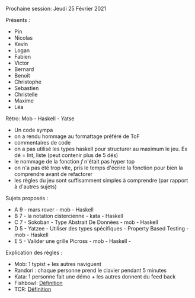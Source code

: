 Prochaine session: Jeudi 25 Février 2021

Présents :
- Pin
- Nicolas
- Kevin 
- Logan
- Fabien
- Victor
- Bernard
- Benoît
- Christophe
- Sebastien
- Christelle
- Maxime
- Léa

Rétro:  Mob - Haskell - Yatse
- Un code sympa
- on a rendu hommage au formattage préféré de ToF
- commentaires de code
- on a pas utilisé les types haskell pour structurer au maximum le jeu. Ex dé = Int, liste (peut contenir plus de 5 dés)
- le nommage de la fonction _f_ n'était pas hyper top
- on n'a pas été trop vite, pris le temps d'écrire la fonction pour bien la comprendre avant de refactorer
- les règles du jeu sont suffisamment simples à comprendre (par rapport à d'autres sujets)

Sujets proposés :
- A 9 - mars rover - mob - Haskell
- B 7 - la notation cistercienne - kata - Haskell
- C 7 - Sokoban - Type Abstrait De Données - mob - Haskell
- D 5 - Yatzee - Utiliser des types spécifiques - Property Based Testing - mob - Haskell
- E 5 - Valider une grille Picross - mob - Haskell -

Explication des règles :
* Mob: 1 typist + les autres naviguent
* Randori : chaque personne prend le clavier pendant 5 minutes
* Kata: 1 personne fait une démo + les autres donnent du feed back
* Fishbowl: [Définition](https://en.wikipedia.org/wiki/Fishbowl_(conversation))
* TCR: [Définition](https://medium.com/@kentbeck_7670/test-commit-revert-870bbd756864)
